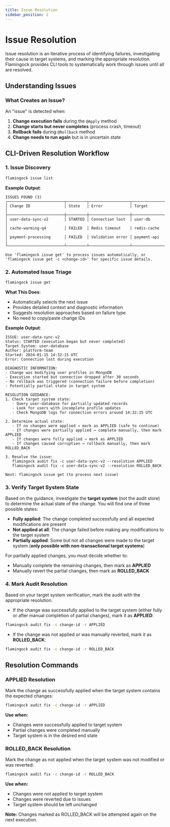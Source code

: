 ```yaml
---
title: Issue Resolution
sidebar_position: 2
---
```


# Issue Resolution

Issue resolution is an iterative process of identifying failures, investigating their cause in target systems, and marking the appropriate resolution. Flamingock provides CLI tools to systematically work through issues until all are resolved.


## Understanding Issues

### What Creates an Issue?
An "issue" is detected when:
1. **Change execution fails** during the `@Apply` method
2. **Change starts but never completes** (process crash, timeout)
3. **Rollback fails** during `@Rollback` method
4. **Change needs to run again** but is in uncertain state


## CLI-Driven Resolution Workflow

### 1. Issue Discovery
```bash
flamingock issue list
```

**Example Output**:
```
ISSUES FOUND (3)
┌─────────────────────────┬─────────┬──────────────────┬──────────────┐
│ Change ID               │ State   │ Error            │ Target       │
├─────────────────────────┼─────────┼──────────────────┼──────────────┤
│ user-data-sync-v2       │ STARTED │ Connection lost  │ user-db      │
│ cache-warming-q4        │ FAILED  │ Redis timeout    │ redis-cache  │
│ payment-processing      │ FAILED  │ Validation error │ payment-api  │
└─────────────────────────┴─────────┴──────────────────┴──────────────┘

Use 'flamingock issue get' to process issues automatically, or
'flamingock issue get -c <change-id>' for specific issue details.
```

### 2. Automated Issue Triage
```bash
flamingock issue get
```

**What This Does**:
- Automatically selects the next issue
- Provides detailed context and diagnostic information
- Suggests resolution approaches based on failure type
- No need to copy/paste change IDs

**Example Output**:
```
ISSUE: user-data-sync-v2
Status: STARTED (execution began but never completed)
Target System: user-database
Author: platform-team
Started: 2024-01-15 14:32:15 UTC
Error: Connection lost during execution

DIAGNOSTIC INFORMATION:
- Change was modifying user profiles in MongoDB
- Execution started but connection dropped after 30 seconds
- No rollback was triggered (connection failure before completion)
- Potentially partial state in target system

RESOLUTION GUIDANCE:
1. Check target system state:
   - Query user-database for partially updated records
   - Look for users with incomplete profile updates
   - Check MongoDB logs for connection errors around 14:32:15 UTC

2. Determine actual state:
   - If no changes were applied → mark as APPLIED (safe to continue)
   - If changes were partially applied → complete manually, then mark APPLIED
   - If changes were fully applied → mark as APPLIED
   - If changes caused corruption → rollback manually, then mark ROLLED_BACK

3. Resolve the issue:
   flamingock audit fix -c user-data-sync-v2 --resolution APPLIED
   flamingock audit fix -c user-data-sync-v2 --resolution ROLLED_BACK

Next: flamingock issue get (to process next issue)
```

### 3. Verify Target System State

Based on the guidance, investigate the **target system** (not the audit store) to determine the actual state of the change. You will find one of three possible states:

- **Fully applied**: The change completed successfully and all expected modifications are present
- **Not applied at all**: The change failed before making any modifications to the target system
- **Partially applied**: Some but not all changes were made to the target system (**only possible with non-transactional target systems**)

For partially applied changes, you must decide whether to:
- Manually complete the remaining changes, then mark as **APPLIED**
- Manually revert the partial changes, then mark as **ROLLED_BACK**

### 4. Mark Audit Resolution

Based on your target system verification, mark the audit with the appropriate resolution.

- If the change was successfully applied to the target system (either fully or after manual completion of partial changes), mark it as **APPLIED**:

```bash
flamingock audit fix -c change-id -r APPLIED
```

- If the change was not applied or was manually reverted, mark it as **ROLLED_BACK**:

```bash
flamingock audit fix -c change-id -r ROLLED_BACK
```

## Resolution Commands

### APPLIED Resolution
Mark the change as successfully applied when the target system contains the expected changes:

```bash
flamingock audit fix -c change-id -r APPLIED
```

**Use when:**
- Changes were successfully applied to target system
- Partial changes were completed manually
- Target system is in the desired end state

### ROLLED_BACK Resolution
Mark the change as not applied when the target system was not modified or was reverted:

```bash
flamingock audit fix -c change-id -r ROLLED_BACK
```

**Use when:**
- Changes were not applied to target system
- Changes were reverted due to issues
- Target system should be left unchanged

**Note:** Changes marked as ROLLED_BACK will be attempted again on the next execution.